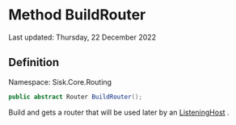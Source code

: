 # Method BuildRouter
Last updated: Thursday, 22 December 2022

## Definition
Namespace: Sisk.Core.Routing

```csharp
public abstract Router BuildRouter();
```

Build and gets a router that will be used later by an [ListeningHost](/spec/Sisk/Core/Http/ListeningHost) .

